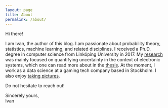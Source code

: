 ```yaml
---
layout: page
title: About
permalink: /about/
---
```


Hi there!

I am Ivan, the author of this blog. I am passionate about probability theory,
statistics, machine learning, and related disciplines. I received a Ph.D. degree
in computer science from Linköping University in 2017. My [research] was mainly
focused on quantifying uncertainty in the context of electronic systems, which
one can read more about in the [thesis]. At the moment, I work as a data science
at a gaming tech company based in Stockholm. I also enjoy [taking
pictures][photography].

Do not hesitate to reach out!

Sincerely yours,<br/>Ivan

[photography]: https://photography.ivanukhov.com/
[research]: https://research.ivanukhov.com/
[thesis]: https://github.com/IvanUkhov/thesis
